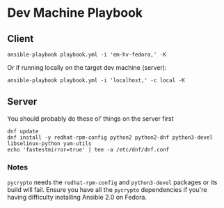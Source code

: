 # Dev Machine Playbook

## Client

```
ansible-playbook playbook.yml -i 'em-hv-fedora,' -K
```

Or if running locally on the target dev machine (server):

```
ansible-playbook playbook.yml -i 'localhost,' -c local -K
```

## Server

You should probably do these ol’ things on the server first

```
dnf update
dnf install -y redhat-rpm-config python2 python2-dnf python3-devel libselinux-python yum-utils
echo 'fastestmirror=true' | tee -a /etc/dnf/dnf.conf
```

### Notes

`pycrypto` needs the `redhat-rpm-config` and `python3-devel` packages or its
build will fail. Ensure you have all the `pycrypto` dependencies if you're
having difficulty installing Ansible 2.0 on Fedora.
